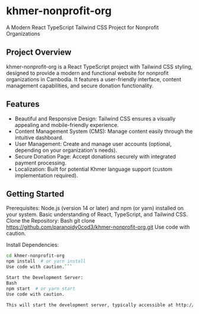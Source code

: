 # khmer-nonprofit-org

A Modern React TypeScript Tailwind CSS Project for Nonprofit Organizations

## Project Overview

khmer-nonprofit-org is a React TypeScript project with Tailwind CSS styling, designed to provide a modern and functional website for nonprofit organizations in Cambodia. It features a user-friendly interface, content management capabilities, and secure donation functionality.

## Features

- Beautiful and Responsive Design: Tailwind CSS ensures a visually appealing and mobile-friendly experience.
- Content Management System (CMS): Manage content easily through the intuitive dashboard.
- User Management: Create and manage user accounts (optional, depending on your organization's needs).
- Secure Donation Page: Accept donations securely with integrated payment processing.
- Localization: Built for potential Khmer language support (custom implementation required).

## Getting Started

Prerequisites:
Node.js (version 14 or later) and npm (or yarn) installed on your system.
Basic understanding of React, TypeScript, and Tailwind CSS.
Clone the Repository:
Bash
git clone https://github.com/paranoidy0cod3/khmer-nonprofit-org.git
Use code with caution.

Install Dependencies:

````Bash
cd khmer-nonprofit-org
npm install  # or yarn install
Use code with caution.```

Start the Development Server:
Bash
npm start  # or yarn start
Use code with caution.

This will start the development server, typically accessible at http://localhost:3000 by default.  
````
